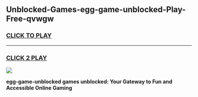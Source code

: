 
## Unblocked-Games-egg-game-unblocked-Play-Free-qvwgw
<h3>
<a href="https://premium76.site?title=egg-game-unblocked&ref=23A">CLICK TO PLAY</a></h3>
<hr>

<h3>
<a href="https://premium76.site?title=egg-game-unblocked&ref=23A">CLICK 2 PLAY</a>
  
</h3>

<a href="https://premium76.site?title=egg-game-unblocked&ref=23A"><img src="https://clearcache.store/games.png"></a>


**egg-game-unblocked games unblocked: Your Gateway to Fun and Accessible Online Gaming**
